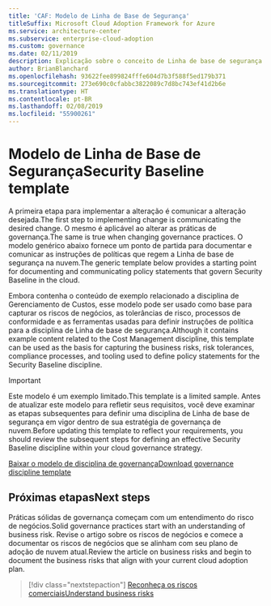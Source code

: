 ```yaml
---
title: 'CAF: Modelo de Linha de Base de Segurança'
titleSuffix: Microsoft Cloud Adoption Framework for Azure
ms.service: architecture-center
ms.subservice: enterprise-cloud-adoption
ms.custom: governance
ms.date: 02/11/2019
description: Explicação sobre o conceito de Linha de base de segurança em relação a governança de nuvem
author: BrianBlanchard
ms.openlocfilehash: 93622fee899824fffe604d7b3f588f5ed179b371
ms.sourcegitcommit: 273e690c0cfabbc3822089c7d8bc743ef41d2b6e
ms.translationtype: HT
ms.contentlocale: pt-BR
ms.lasthandoff: 02/08/2019
ms.locfileid: "55900261"
---
```

# <a name="security-baseline-template"></a><span data-ttu-id="ec089-103">Modelo de Linha de Base de Segurança</span><span class="sxs-lookup"><span data-stu-id="ec089-103">Security Baseline template</span></span>

<span data-ttu-id="ec089-104">A primeira etapa para implementar a alteração é comunicar a alteração desejada.</span><span class="sxs-lookup"><span data-stu-id="ec089-104">The first step to implementing change is communicating the desired change.</span></span> <span data-ttu-id="ec089-105">O mesmo é aplicável ao alterar as práticas de governança.</span><span class="sxs-lookup"><span data-stu-id="ec089-105">The same is true when changing governance practices.</span></span> <span data-ttu-id="ec089-106">O modelo genérico abaixo fornece um ponto de partida para documentar e comunicar as instruções de políticas que regem a Linha de base de segurança na nuvem.</span><span class="sxs-lookup"><span data-stu-id="ec089-106">The generic template below provides a starting point for documenting and communicating policy statements that govern Security Baseline in the cloud.</span></span>

<span data-ttu-id="ec089-107">Embora contenha o conteúdo de exemplo relacionado a disciplina de Gerenciamento de Custos, esse modelo pode ser usado como base para capturar os riscos de negócios, as tolerâncias de risco, processos de conformidade e as ferramentas usadas para definir instruções de política para a disciplina de Linha de base de segurança.</span><span class="sxs-lookup"><span data-stu-id="ec089-107">Although it contains example content related to the Cost Management discipline, this template can be used as the basis for capturing the business risks, risk tolerances, compliance processes, and tooling used to define policy statements for the Security Baseline discipline.</span></span>

> [!IMPORTANT]
> <span data-ttu-id="ec089-108">Este modelo é um exemplo limitado.</span><span class="sxs-lookup"><span data-stu-id="ec089-108">This template is a limited sample.</span></span> <span data-ttu-id="ec089-109">Antes de atualizar este modelo para refletir seus requisitos, você deve examinar as etapas subsequentes para definir uma disciplina de Linha de base de segurança em vigor dentro de sua estratégia de governança de nuvem.</span><span class="sxs-lookup"><span data-stu-id="ec089-109">Before updating this template to reflect your requirements, you should review the subsequent steps for defining an effective Security Baseline discipline within your cloud governance strategy.</span></span>

<!-- markdownlint-disable MD033 -->

 <span data-ttu-id="ec089-110"><a href="https://archcenter.blob.core.windows.net/cdn/fusion/governance/Governance Discipline Template.docx">Baixar o modelo de disciplina de governança</a></span><span class="sxs-lookup"><span data-stu-id="ec089-110"><a href="https://archcenter.blob.core.windows.net/cdn/fusion/governance/Governance Discipline Template.docx">Download governance discipline template</a></span></span>

<!-- markdownlint-enable MD033 -->

## <a name="next-steps"></a><span data-ttu-id="ec089-111">Próximas etapas</span><span class="sxs-lookup"><span data-stu-id="ec089-111">Next steps</span></span>

<span data-ttu-id="ec089-112">Práticas sólidas de governança começam com um entendimento do risco de negócios.</span><span class="sxs-lookup"><span data-stu-id="ec089-112">Solid governance practices start with an understanding of business risk.</span></span> <span data-ttu-id="ec089-113">Revise o artigo sobre os riscos de negócios e comece a documentar os riscos de negócios que se alinham com seu plano de adoção de nuvem atual.</span><span class="sxs-lookup"><span data-stu-id="ec089-113">Review the article on business risks and begin to document the business risks that align with your current cloud adoption plan.</span></span>

> [!div class="nextstepaction"]
> [<span data-ttu-id="ec089-114">Reconheça os riscos comerciais</span><span class="sxs-lookup"><span data-stu-id="ec089-114">Understand business risks</span></span>](./business-risks.md)
